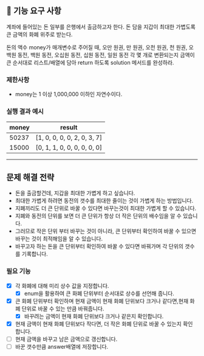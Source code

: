 ## 🚀 기능 요구 사항

계좌에 들어있는 돈 일부를 은행에서 출금하고자 한다. 돈 담을 지갑이 최대한 가볍도록 큰 금액의 화폐 위주로 받는다.

돈의 액수 money가 매개변수로 주어질 때, 오만 원권, 만 원권, 오천 원권, 천 원권, 오백원 동전, 백원 동전, 오십원 동전, 십원 동전, 일원 동전 각 몇 개로 변환되는지 금액이 큰 순서대로 리스트/배열에
담아 return 하도록 solution 메서드를 완성하라.

### 제한사항

- money는 1 이상 1,000,000 이하인 자연수이다.

### 실행 결과 예시

| money | result |
| --- | --- |
| 50237    | [1, 0, 0, 0, 0, 2, 0, 3, 7] |
| 15000    | [0, 1, 1, 0, 0, 0, 0, 0, 0] |

---

## 문제 해결 전략

- 돈을 출금할건데, 지갑을 최대한 가볍게 하고 싶습니다.
- 최대한 가볍게 하려면 동전의 갯수를 최대한 줄이는 것이 가볍게 하는 방법입니다.
- 지폐끼리도 더 큰 단위로 바꿀 수 있다면 바꾸는것이 최대한 가볍게 할 수 있습니다.
- 지폐와 동전의 단위를 보면 더 큰 단위가 항상 더 작은 단위의 배수임을 알 수 있습니다.
- 그러므로 작은 단위 부터 바꾸는 것이 아니라, 큰 단위부터 확인하여 바꿀 수 있으면 바꾸는 것이 최적해임을 알 수 있습니다.
- 바꾸고자 하는 돈을 큰 단위부터 확인하여 바꿀 수 있다면 바꿔가며 각 단위의 갯수를 기록합니다.

### 필요 기능

- [x] 각 화폐에 대해 미리 상수 값을 지정합니다.
    - [x] enum을 활용하여 큰 화폐 단위부터 순서대로 상수를 선언해 줍니다.
- [x] 큰 화폐 단위부터 확인하며 현재 금액이 현재 화폐 단위보다 크거나 같다면,현재 화폐 단위로 바꿀 수 있는 만큼 바꿔줍니다.
    - [x] 바꾸려는 금액이 현재 화폐 단위보다 크거나 같은지 확인합니다.
- [x] 현재 금액이 현재 화폐 단위보다 작다면, 더 작은 화폐 단위로 바꿀 수 있는지 확인합니다.
- [ ] 현재 금액을 바꾸고 남은 금액으로 갱신합니다.
- [ ] 바꾼 갯수만큼 answer배열에 저장합니다.
